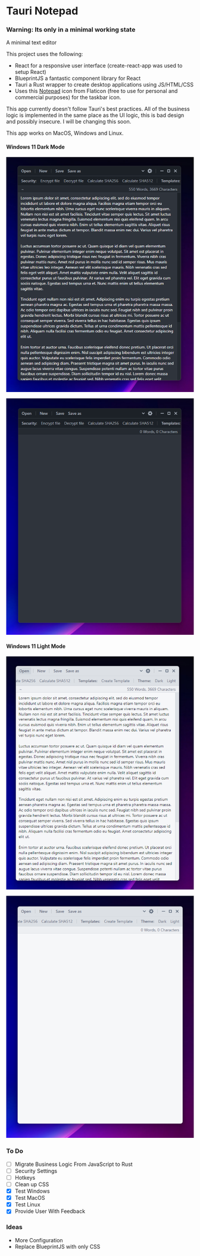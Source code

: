 # Tauri Notepad

### Warning: Its only in a minimal working state

A minimal text editor 

This project uses the following:
- React for a responsive user interface (create-react-app was used to setup React)
- BlueprintJS a fantastic component library for React
- Tauri a Rust wrapper to create desktop applications using JS/HTML/CSS
- Uses this [Notepad](https://www.flaticon.com/free-icon/notebook_346081?related_id=346081&origin=search) icon from Flaticon (free to use for personal and commercial purposes) for the taskbar icon.

This app currently doesn't follow Tauri's best practices. All of the business logic is implemented in the same place as the UI logic, this is bad design and possibly insecure. I will be changing this soon.

This app works on MacOS, Windows and Linux.

#### Windows 11 Dark Mode 
![Windows 11 Dark Mode (With Text Wrapping)](/screenshots/win11-dark-wrapped.png)

![Windows 11 Dark Mode](/screenshots/win11-dark.png)

#### Windows 11 Light Mode
![Windows 11 Light Mode (With Text Wrapping)](/screenshots/win11-light-wrapped.png)

![Windows 11 Light Mode](/screenshots/win11-light.png)

### To Do
- [ ] Migrate Business Logic From JavaScript to Rust
- [ ] Security Settings
- [ ] Hotkeys
- [ ] Clean up CSS
- [x] Test Windows
- [x] Test MacOS
- [x] Test Linux
- [x] Provide User With Feedback

### Ideas
- More Configuration
- Replace BlueprintJS with only CSS